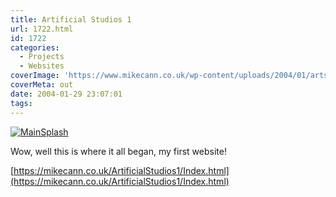 ```yaml
---
title: Artificial Studios 1
url: 1722.html
id: 1722
categories:
  - Projects
  - Websites
coverImage: 'https://www.mikecann.co.uk/wp-content/uploads/2004/01/artstu.png'
coverMeta: out
date: 2004-01-29 23:07:01
tags:
---
```


[![](https://mikecann.co.uk/wp-content/uploads/2011/10/MainSplash.gif "MainSplash")](https://mikecann.co.uk/wp-content/uploads/2011/10/MainSplash.gif)

Wow, well this is where it all began, my first website!

[https://mikecann.co.uk/ArtificialStudios1/Index.html](https://mikecann.co.uk/ArtificialStudios1/Index.html)